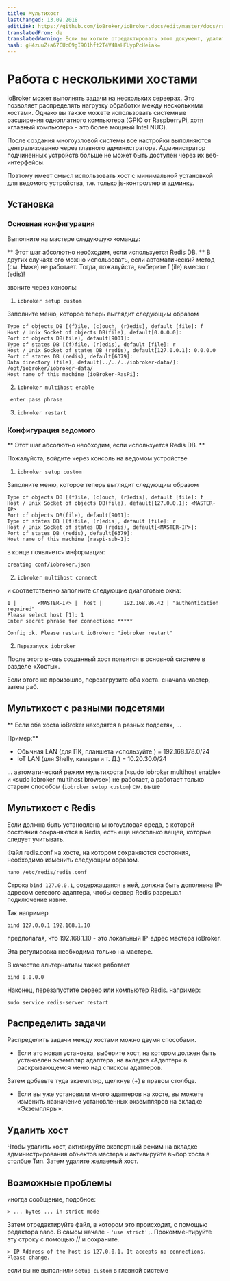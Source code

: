 ```yaml
---
title: Мультихост
lastChanged: 13.09.2018
editLink: https://github.com/ioBroker/ioBroker.docs/edit/master/docs/ru/config/multihost.md
translatedFrom: de
translatedWarning: Если вы хотите отредактировать этот документ, удалите поле «translationFrom», в противном случае этот документ будет снова автоматически переведен
hash: gH4zuuZ+a67CUc09gI901hft2T4V48aHFUypPcHeiak=
---
```

# Работа с несколькими хостами
ioBroker может выполнять задачи на нескольких серверах. Это позволяет распределять нагрузку обработки между несколькими хостами.
Однако вы также можете использовать системные расширения одноплатного компьютера (GPIO от RaspberryPi, хотя «главный компьютер» - это более мощный Intel NUC).

После создания многоузловой системы все настройки выполняются централизованно через главного администратора. Администратор подчиненных устройств больше не может быть доступен через их веб-интерфейсы.

Поэтому имеет смысл использовать хост с минимальной установкой для ведомого устройства, т.е. только js-контроллер и админку.

## Установка
### Основная конфигурация
Выполните на мастере следующую команду:

** Этот шаг абсолютно необходим, если используется Redis DB. ** В других случаях его можно использовать, если автоматический метод (см. Ниже) не работает. Тогда, пожалуйста, выберите f (ile) вместо r (edis)!

звоните через консоль:

1. `iobroker setup custom`

Заполните меню, которое теперь выглядит следующим образом

```
Type of objects DB [(f)ile, (c)ouch, (r)edis], default [file]: f
Host / Unix Socket of objects DB(file), default[0.0.0.0]:
Port of objects DB(file), default[9001]:
Type of states DB [(f)file, (r)edis], default [file]: r
Host / Unix Socket of states DB (redis), default[127.0.0.1]: 0.0.0.0
Port of states DB (redis), default[6379]:
Data directory (file), default[../../../iobroker-data/]: /opt/iobroker/iobroker-data/
Host name of this machine [ioBroker-RasPi]:
```

2. `iobroker multihost enable`

``` enter pass phrase```

3. `iobroker restart`

### Конфигурация ведомого
** Этот шаг абсолютно необходим, если используется Redis DB. **

Пожалуйста, войдите через консоль на ведомом устройстве

1. `iobroker setup custom`

Заполните меню, которое теперь выглядит следующим образом

```
Type of objects DB [(f)ile, (c)ouch, (r)edis], default [file]: f
Host / Unix Socket of objects DB(file), default[127.0.0.1]: <MASTER-IP>
Port of objects DB(file), default[9001]:
Type of states DB [(f)file, (r)edis], default [file]: r
Host / Unix Socket of states DB (redis), default[<MASTER-IP>]:
Port of states DB (redis), default[6379]:
Host name of this machine [raspi-sub-1]:
```

в конце появляется информация:

```
creating conf/iobroker.json
```

2. `iobroker multihost connect`

и соответственно заполните следующие диалоговые окна:

```
1 |       <MASTER-IP> |  host |       192.168.86.42 | "authentication required"
Please select host [1]: 1
Enter secret phrase for connection: *****

Config ok. Please restart ioBroker: "iobroker restart"
```

2. `Перезапуск iobroker`

После этого вновь созданный хост появится в основной системе в разделе «Хосты».

Если этого не произошло, перезагрузите оба хоста. сначала мастер, затем раб.

## Мультихост с разными подсетями
** Если оба хоста ioBroker находятся в разных подсетях, ...

Пример:**

* Обычная LAN (для ПК, планшета используйте.) = 192.168.178.0/24
* IoT LAN (для Shelly, камеры и т. Д.) = 10.20.30.0/24

... автоматический режим мультихоста («sudo iobroker multihost enable» и «sudo iobroker multihost browse») не работает, а работает только старым способом (`iobroker setup custom`) см. выше

## Мультихост с Redis
Если должна быть установлена многоузловая среда, в которой состояния сохраняются в Redis, есть еще несколько вещей, которые следует учитывать.

Файл redis.conf на хосте, на котором сохраняются состояния, необходимо изменить следующим образом.

```
nano /etc/redis/redis.conf
```

Строка `bind 127.0.0.1`, содержащаяся в ней, должна быть дополнена IP-адресом сетевого адаптера, чтобы сервер Redis разрешал подключение извне.

Так например

```
bind 127.0.0.1 192.168.1.10
```

предполагая, что 192.168.1.10 - это локальный IP-адрес мастера ioBroker.

Эта регулировка необходима только на мастере.

В качестве альтернативы также работает

```
bind 0.0.0.0
```

Наконец, перезапустите сервер или компьютер Redis. например:

```
sudo service redis-server restart
```

## Распределить задачи
Распределить задачи между хостами можно двумя способами.

* Если это новая установка, выберите хост, на котором должен быть установлен экземпляр адаптера, на вкладке «Адаптер» в раскрывающемся меню над списком адаптеров.

Затем добавьте туда экземпляр, щелкнув (+) в правом столбце.

* Если вы уже установили много адаптеров на хосте, вы можете изменить назначение установленных экземпляров на вкладке «Экземпляры».

## Удалить хост
Чтобы удалить хост, активируйте экспертный режим на вкладке администрирования объектов мастера и активируйте выбор хоста в столбце Тип. Затем удалите желаемый хост.

## Возможные проблемы
иногда сообщение, подобное:

```> ... bytes ... in strict mode```

Затем отредактируйте файл, в котором это происходит, с помощью редактора nano. В самом начале - `'use strict';`. Прокомментируйте эту строку с помощью // и сохраните.

```> IP Address of the host is 127.0.0.1. It accepts no connections. Please change.```

если вы не выполнили ``` setup custom ``` в главной системе